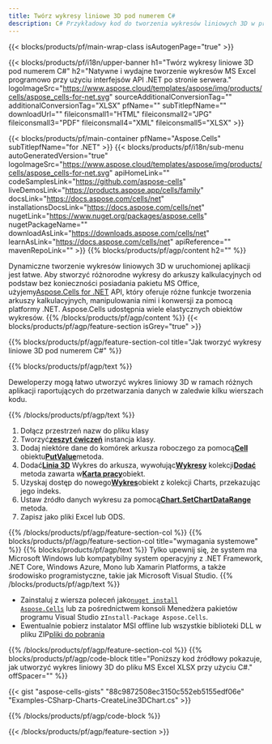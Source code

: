 ```yaml
---
title: Twórz wykresy liniowe 3D pod numerem C#
description: C# Przykładowy kod do tworzenia wykresów liniowych 3D w programie Excel przy użyciu biblioteki .NET. Użyj tego kodu do utworzenia wykresu liniowego 3D w MS Excel w VB.NET, Asp.NET lub dowolnej aplikacji opartej na .NET.
---
```

{{< blocks/products/pf/main-wrap-class isAutogenPage="true" >}}

{{< blocks/products/pf/i18n/upper-banner h1="Twórz wykresy liniowe 3D pod numerem C#" h2="Natywne i wydajne tworzenie wykresów MS Excel programowo przy użyciu interfejsów API .NET po stronie serwera." logoImageSrc="https://www.aspose.cloud/templates/aspose/img/products/cells/aspose_cells-for-net.svg" sourceAdditionalConversionTag="" additionalConversionTag="XLSX" pfName="" subTitlepfName="" downloadUrl="" fileiconsmall1="HTML" fileiconsmall2="JPG" fileiconsmall3="PDF" fileiconsmall4="XML" fileiconsmall5="XLSX" >}}

{{< blocks/products/pf/main-container pfName="Aspose.Cells" subTitlepfName="for .NET" >}}
{{< blocks/products/pf/i18n/sub-menu autoGeneratedVersion="true" logoImageSrc="https://www.aspose.cloud/templates/aspose/img/products/cells/aspose_cells-for-net.svg" apiHomeLink="" codeSamplesLink="https://github.com/aspose-cells" liveDemosLink="https://products.aspose.app/cells/family" docsLink="https://docs.aspose.com/cells/net" installationsDocsLink="https://docs.aspose.com/cells/net" nugetLink="https://www.nuget.org/packages/aspose.cells" nugetPackageName="" downloadAsLink="https://downloads.aspose.com/cells/net" learnAsLink="https://docs.aspose.com/cells/net" apiReference="" mavenRepoLink="" >}}
{{% blocks/products/pf/agp/content h2="" %}}

Dynamiczne tworzenie wykresów liniowych 3D w uruchomionej aplikacji jest łatwe. Aby stworzyć różnorodne wykresy do arkuszy kalkulacyjnych od podstaw bez konieczności posiadania pakietu MS Office, użyjemy[Aspose.Cells for .NET](https://products.aspose.com/cells/net) API, który oferuje różne funkcje tworzenia arkuszy kalkulacyjnych, manipulowania nimi i konwersji za pomocą platformy .NET. Aspose.Cells udostępnia wiele elastycznych obiektów wykresów.
{{% /blocks/products/pf/agp/content %}}
{{< blocks/products/pf/agp/feature-section isGrey="true" >}}

{{% blocks/products/pf/agp/feature-section-col title="Jak tworzyć wykresy liniowe 3D pod numerem C#" %}}

{{% blocks/products/pf/agp/text %}}

Deweloperzy mogą łatwo utworzyć wykres liniowy 3D w ramach różnych aplikacji raportujących do przetwarzania danych w zaledwie kilku wierszach kodu.

{{% /blocks/products/pf/agp/text %}}

1. Dołącz przestrzeń nazw do pliku klasy
1.  Tworzyć[**zeszyt ćwiczeń**](https://reference.aspose.com/cells/net/aspose.cells/workbook) instancja klasy.
1.  Dodaj niektóre dane do komórek arkusza roboczego za pomocą[**Cell**](https://reference.aspose.com/cells/net/aspose.cells/cell) obiektu[**PutValue**](https://reference.aspose.com/cells/net/aspose.cells/cell/methods/putvalue/index)metoda.
1.  Dodać[**Linia 3D**](https://reference.aspose.com/cells/net/aspose.cells.charts/charttype) Wykres do arkusza, wywołując[**Wykresy**](https://reference.aspose.com/cells/net/aspose.cells.charts/chartcollection) kolekcji[**Dodać**](https://reference.aspose.com/cells/net/aspose.cells.charts/chartcollection/methods/add) metoda zawarta w[**Karta pracy**](https://reference.aspose.com/cells/net/aspose.cells/worksheet)obiekt.
1.  Uzyskaj dostęp do nowego[**Wykres**](https://reference.aspose.com/cells/net/aspose.cells.charts/chart)obiekt z kolekcji Charts, przekazując jego indeks.
1.  Ustaw źródło danych wykresu za pomocą[**Chart.SetChartDataRange**](https://https://reference.aspose.com/cells/net/aspose.cells.charts/chart/methods/setchartdatarange) metoda.
1. Zapisz jako pliki Excel lub ODS.

{{% /blocks/products/pf/agp/feature-section-col %}}
{{% blocks/products/pf/agp/feature-section-col title="wymagania systemowe" %}}
{{% blocks/products/pf/agp/text %}}
Tylko upewnij się, że system ma Microsoft Windows lub kompatybilny system operacyjny z .NET Framework, .NET Core, Windows Azure, Mono lub Xamarin Platforms, a także środowisko programistyczne, takie jak Microsoft Visual Studio.
{{% /blocks/products/pf/agp/text %}}
-  Zainstaluj z wiersza poleceń jako<code><a href="https://downloads.aspose.com/cells/net">nuget install Aspose.Cells</a></code> lub za pośrednictwem konsoli Menedżera pakietów programu Visual Studio z<code>Install-Package Aspose.Cells</code>.
-  Ewentualnie pobierz instalator MSI offline lub wszystkie biblioteki DLL w pliku ZIP<a href="https://downloads.aspose.com/cells/net">pliki do pobrania</a>

{{% /blocks/products/pf/agp/feature-section-col %}}
{{% blocks/products/pf/agp/code-block title="Poniższy kod źródłowy pokazuje, jak utworzyć wykres liniowy 3D do pliku MS Excel XLSX przy użyciu C#." offSpacer="" %}}

{{< gist "aspose-cells-gists" "88c9872508ec3150c552eb5155edf06e" "Examples-CSharp-Charts-CreateLine3DChart.cs" >}}

{{% /blocks/products/pf/agp/code-block %}}

{{< /blocks/products/pf/agp/feature-section >}}

<!-- aboutfile Starts -->
